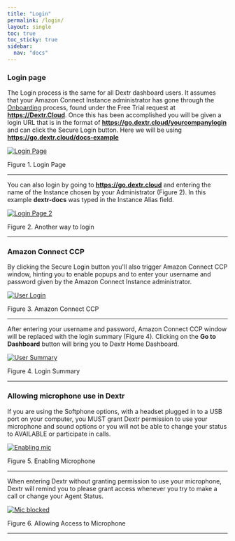 ```yaml
---
title: "Login"
permalink: /login/
layout: single
toc: true
toc_sticky: true
sidebar: 
  nav: "docs"
---
```


### Login page

The Login process is the same for all Dextr dashboard users.  It assumes that your Amazon Connect Instance administrator has gone through the [Onboarding](/onboarding/) process, found under the Free Trial request at **https://Dextr.Cloud**.  Once this has been accomplished you will be given a login URL that is in the format of **https://go.dextr.cloud/yourcompanylogin** and can click the Secure Login button.  Here we will be using **https://go.dextr.cloud/docs-example**  

[![Login Page](/assets/images/login.jpg)](/assets/images/login.jpg)


Figure 1. Login Page

----

You can also login by going to **https://go.dextr.cloud**  and entering the name of the Instance chosen by your Administrator (Figure 2). In this example **dextr-docs** was typed in the Instance Alias field. 

[![Login Page 2](/assets/images/login-2.jpg)](/assets/images/login-2.jpg)

Figure 2. Another way to login

----

### Amazon Connect CCP

By clicking the Secure Login button you'll also trigger Amazon Connect CCP window, hinting you to enable popups and to enter your username and password given by the Amazon Connect Instance administrator.

[![User Login](/assets/images/login-ccp.jpg)](/assets/images/login-ccp.jpg)

Figure 3. Amazon Connect CCP

----

After entering your username and password, Amazon Connect CCP window will be replaced with the login summary (Figure 4). Clicking on the **Go to Dashboard** button will bring you to Dextr Home Dashboard.

[![User Summary](/assets/images/username-login.jpg)](/assets/images/username-login.jpg)

Figure 4. Login Summary

----

### Allowing microphone use in Dextr

If you are using the Softphone options, with a headset plugged in to a USB port on your computer, you MUST grant Dextr permission to use your microphone and sound options or you will not be able to change your status to AVAILABLE or participate in calls.

[![Enabling mic](/assets/images/microphone.jpg)](/assets/images/microphone.jpg)

Figure 5. Enabling Microphone

----

When entering Dextr without granting permission to use your microphone, Dextr will remind you to please grant access whenever you try to make a call or change your Agent Status.

[![Mic blocked](/assets/images/mic-blocked.jpg)](/assets/images/mic-blocked.jpg)

Figure 6. Allowing Access to Microphone

----


 